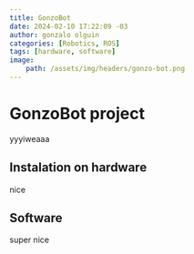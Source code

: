 ```yaml
---
title: GonzoBot
date: 2024-02-10 17:22:09 -03
author: gonzalo olguin
categories: [Robotics, ROS]
tags: [hardware, software]
image:
    path: /assets/img/headers/gonzo-bot.png
---
```


# GonzoBot project

yyyiweaaa

## Instalation on hardware
nice

## Software
super nice